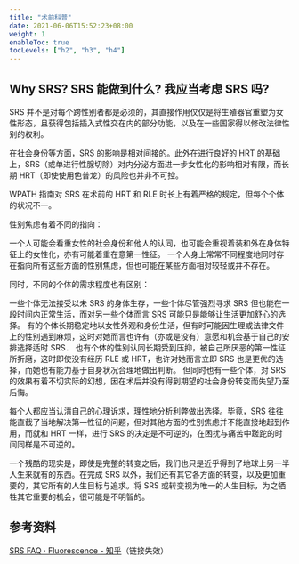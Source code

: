 ```yaml
---
title: "术前科普"
date: 2021-06-06T15:52:23+08:00
weight: 1
enableToc: true
tocLevels: ["h2", "h3", "h4"]
---
```


## Why SRS? SRS 能做到什么? 我应当考虑 SRS 吗?

SRS 并不是对每个跨性别者都是必须的，其直接作用仅仅是将生殖器官重塑为女性形态，且获得包括插入式性交在内的部分功能，以及在一些国家得以修改法律性别的权利。

在社会身份等方面，SRS 的影响是相对间接的。此外在进行良好的 HRT 的基础上，SRS（或单进行性腺切除）对内分泌方面进一步女性化的影响相对有限，而长期 HRT（即使使用色普龙）的风险也并非不可控。

WPATH 指南对 SRS 在术前的 HRT 和 RLE 时长上有着严格的规定，但每个个体的状况不一。

性别焦虑有着不同的指向：

一个人可能会看重女性的社会身份和他人的认同，也可能会重视着装和外在身体特征上的女性化，亦有可能着重在意第一性征。
一个人身上常常不同程度地同时存在指向所有这些方面的性别焦虑，但也可能在某些方面相对较轻或并不存在。

同时，不同的个体的需求程度也有区别：

一些个体无法接受以未 SRS 的身体生存，一些个体尽管强烈寻求 SRS 但也能在一段时间内正常生活，而对另一些个体而言 SRS 可能只是能够让生活更加舒心的选择。
有的个体长期稳定地以女性外观和身份生活，但有时可能因生理或法律文件上的性别遇到麻烦，这时对她而言也许有（亦或是没有）意愿和机会基于自己的安排选择适时 SRS．
也有个体的性别认同长期受到压抑，被自己所厌恶的第一性征所折磨，这时即使没有经历 RLE 或 HRT，也许对她而言立即 SRS 也是更优的选择，而她也有能力基于自身状况合理地做出判断。
但同时也有一些个体，对 SRS 的效果有着不切实际的幻想，因在术后并没有得到期望的社会身份转变而失望乃至后悔。

每个人都应当认清自己的心理诉求，理性地分析利弊做出选择。毕竟，SRS 往往能直截了当地解决第一性征的问题，但对其他方面的性别焦虑并不能直接地起到作用，而就和 HRT 一样，进行 SRS 的决定是不可逆的，在困扰与痛苦中蹉跎的时间同样是不可逆的。

一个残酷的现实是，即使是完整的转变之后，我们也只是近乎得到了地球上另一半人生来就有的东西。在完成 SRS 以外，我们还有其它各方面的转变，以及更加重要的，其它所有的人生目标与追求。将 SRS 或转变视为唯一的人生目标，为之牺牲其它重要的机会，很可能是不明智的。

## 参考资料

[SRS FAQ · Fluorescence - 知乎](https://zhuanlan.zhihu.com/p/161673959)（链接失效）
